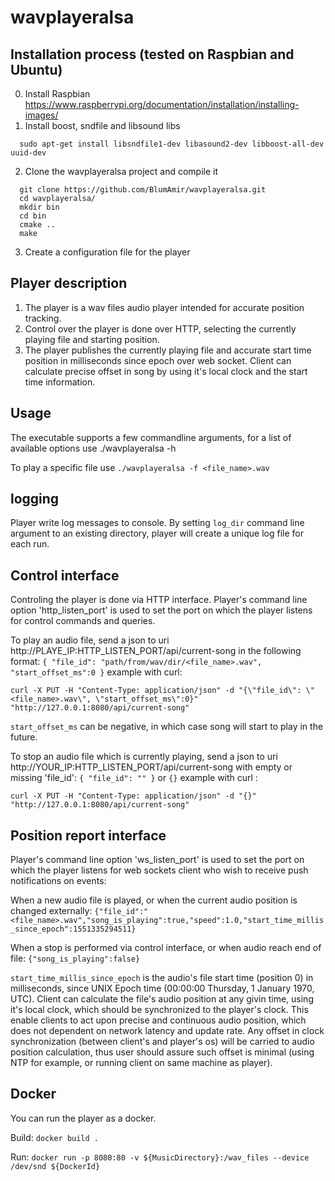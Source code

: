 # wavplayeralsa
## Installation process (tested on Raspbian and Ubuntu)
0. Install Raspbian https://www.raspberrypi.org/documentation/installation/installing-images/
1. Install boost, sndfile and libsound libs
```
  sudo apt-get install libsndfile1-dev libasound2-dev libboost-all-dev uuid-dev
```  
2. Clone the wavplayeralsa project and compile it
```
  git clone https://github.com/BlumAmir/wavplayeralsa.git
  cd wavplayeralsa/
  mkdir bin
  cd bin
  cmake ..
  make
```
3. Create a configuration file for the player

## Player description
1. The player is a wav files audio player intended for accurate position tracking. 
2. Control over the player is done over HTTP, selecting the currently playing file and starting position. 
3. The player publishes the currently playing file and accurate start time position in milliseconds since epoch over web socket. Client can calculate precise offset in song by using it's local clock and the start time information.

## Usage
The executable supports a few commandline arguments, for a list of available options use ./wavplayeralsa -h

To play a specific file use `./wavplayeralsa -f <file_name>.wav`


## logging
Player write log messages to console.
By setting `log_dir` command line argument to an existing directory, player will create a unique log file for each run.


## Control interface
Controling the player is done via HTTP interface.
Player's command line option 'http_listen_port' is used to set the port on which the player listens for control commands and queries.

To play an audio file, send a json to uri http://PLAYE_IP:HTTP_LISTEN_PORT/api/current-song in the following format:
`{ "file_id": "path/from/wav/dir/<file_name>.wav", "start_offset_ms":0 }`
example with curl:
```
curl -X PUT -H "Content-Type: application/json" -d "{\"file_id\": \"<file_name>.wav\", \"start_offset_ms\":0}" "http://127.0.0.1:8080/api/current-song"
```
`start_offset_ms` can be negative, in which case song will start to play in the future.

To stop an audio file which is currently playing, send a json to uri http://YOUR_IP:HTTP_LISTEN_PORT/api/current-song with empty or missing 'file_id':
`{ "file_id": "" }` or `{}`
example with curl :
```
curl -X PUT -H "Content-Type: application/json" -d "{}" "http://127.0.0.1:8080/api/current-song"
```


## Position report interface
Player's command line option 'ws_listen_port' is used to set the port on which the player listens for web sockets client who wish to receive push notifications on events:

When a new audio file is played, or when the current audio position is changed externally:
`{"file_id":"<file_name>.wav","song_is_playing":true,"speed":1.0,"start_time_millis_since_epoch":1551335294511}`

When a stop is performed via control interface, or when audio reach end of file:
`{"song_is_playing":false}`

`start_time_millis_since_epoch` is the audio's file start time (position 0) in milliseconds, since UNIX Epoch time (00:00:00 Thursday, 1 January 1970, UTC).
Client can calculate the file's audio position at any givin time, using it's local clock, which should be synchronized to the player's clock.
This enable clients to act upon precise and continuous audio position, which does not dependent on network latency and update rate.
Any offset in clock synchronization (between client's and player's os) will be carried to audio position calculation, thus user should assure such offset is minimal (using NTP for example, or running client on same machine as player).

## Docker
You can run the player as a docker.

Build: `docker build .`

Run: `docker run -p 8080:80 -v ${MusicDirectory}:/wav_files --device /dev/snd ${DockerId}`